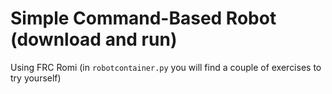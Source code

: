 # Simple Command-Based Robot (download and run)
Using FRC Romi
(in `robotcontainer.py` you will find a couple of exercises to try yourself)
